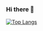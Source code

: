 ### Hi there 👋

[![Top Langs](https://github-readme-stats.vercel.app/api/top-langs/?username=thanajiraw&layout=compact&bg_color=#292828)](https://github.com/anuraghazra/github-readme-stats)











<!--
**thanajiraw/thanajiraw** is a ✨ _special_ ✨ repository because its `README.md` (this file) appears on your GitHub profile.

Here are some ideas to get you started:

- 🔭 I’m currently working on ...
- 🌱 I’m currently learning ...
- 👯 I’m looking to collaborate on ...
- 🤔 I’m looking for help with ...
- 💬 Ask me about ...
- 📫 How to reach me: ...
- 😄 Pronouns: ...
- ⚡ Fun fact: ...
-->
